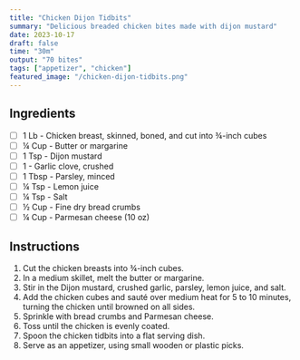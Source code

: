```yaml
---
title: "Chicken Dijon Tidbits"
summary: "Delicious breaded chicken bites made with dijon mustard"
date: 2023-10-17
draft: false
time: "30m"
output: "70 bites"
tags: ["appetizer", "chicken"]
featured_image: "/chicken-dijon-tidbits.png"
---
```


## Ingredients

- [ ] 1 Lb - Chicken breast, skinned, boned, and cut into ¾-inch cubes
- [ ] ¼ Cup - Butter or margarine
- [ ] 1 Tsp - Dijon mustard
- [ ] 1 - Garlic clove, crushed
- [ ] 1 Tbsp - Parsley, minced
- [ ] ¼ Tsp - Lemon juice
- [ ] ¼ Tsp - Salt
- [ ] ½ Cup - Fine dry bread crumbs
- [ ] ¼ Cup - Parmesan cheese (10 oz)

## Instructions

1. Cut the chicken breasts into ¾-inch cubes.
2. In a medium skillet, melt the butter or margarine.
3. Stir in the Dijon mustard, crushed garlic, parsley, lemon juice, and salt.
4. Add the chicken cubes and sauté over medium heat for 5 to 10 minutes, turning the chicken until browned on all sides.
5. Sprinkle with bread crumbs and Parmesan cheese.
6. Toss until the chicken is evenly coated.
7. Spoon the chicken tidbits into a flat serving dish.
8. Serve as an appetizer, using small wooden or plastic picks.
